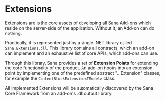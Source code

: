 # Extensions

Extensions are is the core assets of developing all Sana Add-ons which reside on the server-side of the application. Without it, an Add-on can do nothing.

Practically, it is represented just by a single .NET library called `Sana.Extensions.dll`.
This library contains all contracts, which an add-on can implement and an exhaustive list of core APIs, which add-ons can use.

Through this library, Sana provides a set of **Extension Points** for extending the core functionality of the product.
An add-on hooks into an extension point by implementing one of the predefined abstract "...Extension" classes, for example the `ContentBlockExtension<TModel>` class.

All implemented Extensions will be automatically discovered by the Sana Core Framework from an add-on's .dll output library.